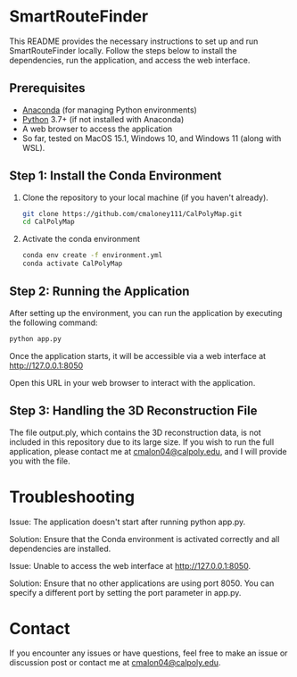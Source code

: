 # SmartRouteFinder

This README provides the necessary instructions to set up and run SmartRouteFinder locally. Follow the steps below to install the dependencies, run the application, and access the web interface.

## Prerequisites

- [Anaconda](https://www.anaconda.com/products/individual) (for managing Python environments)
- [Python](https://www.python.org/) 3.7+ (if not installed with Anaconda)
- A web browser to access the application
- So far, tested on MacOS 15.1, Windows 10, and Windows 11 (along with WSL).

## Step 1: Install the Conda Environment

1. Clone the repository to your local machine (if you haven't already).
   
   ```bash
   git clone https://github.com/cmaloney111/CalPolyMap.git
   cd CalPolyMap
   ```

2. Activate the conda environment
   ```bash
   conda env create -f environment.yml
   conda activate CalPolyMap
   ```

## Step 2: Running the Application
After setting up the environment, you can run the application by executing the following command:

   ```bash
   python app.py
   ```

Once the application starts, it will be accessible via a web interface at http://127.0.0.1:8050


Open this URL in your web browser to interact with the application.

## Step 3: Handling the 3D Reconstruction File
The file output.ply, which contains the 3D reconstruction data, is not included in this repository due to its large size. If you wish to run the full application, please contact me at cmalon04@calpoly.edu, and I will provide you with the file.

# Troubleshooting
Issue: The application doesn't start after running python app.py.

Solution: Ensure that the Conda environment is activated correctly and all dependencies are installed.

Issue: Unable to access the web interface at http://127.0.0.1:8050.

Solution: Ensure that no other applications are using port 8050. You can specify a different port by setting the port parameter in app.py.

# Contact
If you encounter any issues or have questions, feel free to make an issue or discussion post or contact me at cmalon04@calpoly.edu.
